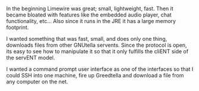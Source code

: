 In the beginning Limewire was great; small, lightweight, fast. Then it became bloated with
features like the embedded audio player, chat functionality, etc... Also
since it runs in the JRE it has a large memory footprint.

I wanted something that was fast, small, and does only one thing, downloads
files from other GNUtella servents. Since the protocol is open, its easy
to see how to manipulate it so that it only fulfills the cliENT side of
the servENT model.

I wanted a command prompt user interface as one of the interfaces
so that I could SSH into one machine, fire up Greedtella and download a file
from any computer on the net.